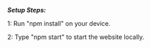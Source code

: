 ***Setup Steps:***

1: Run "npm install" on your device.

2: Type "npm start" to start the website locally.
